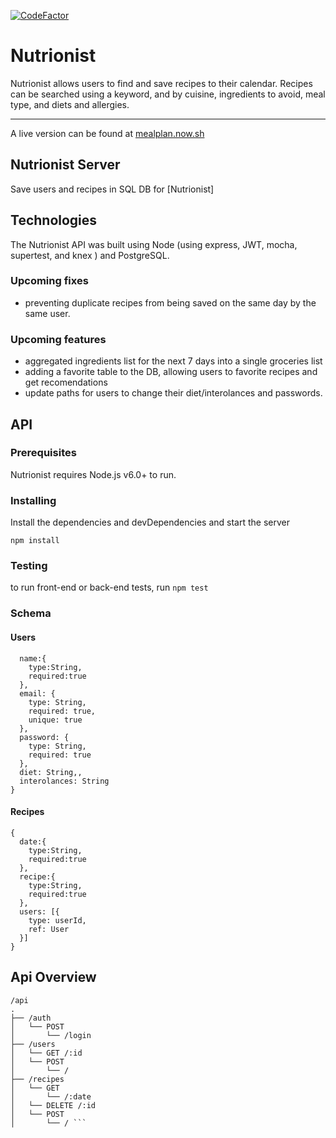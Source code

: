 [![CodeFactor](https://www.codefactor.io/repository/github/brendenrdowd/mealplanner-api/badge)](https://www.codefactor.io/repository/github/brendenrdowd/mealplanner-api)

# Nutrionist 
Nutrionist allows users to find and save recipes to their calendar. Recipes can be searched using a keyword, and by cuisine, ingredients to avoid, meal type, and diets and allergies. 

_________

A live version can be found at [mealplan.now.sh](https://mealplan.now.sh/) 

## Nutrionist Server
Save users and recipes in SQL DB for [Nutrionist]

## Technologies
The Nutrionist API was built using Node (using express, JWT, mocha, supertest, and knex ) and PostgreSQL.

### Upcoming fixes
 - preventing duplicate recipes from being saved on the same day by the same user. 

 ### Upcoming features
  - aggregated ingredients list for the next 7 days into a single groceries list
  - adding a favorite table to the DB, allowing users to favorite recipes and get recomendations
  - update paths for users to change their diet/interolances and passwords. 

## API

### Prerequisites
Nutrionist requires Node.js v6.0+ to run.

### Installing
Install the dependencies and devDependencies and start the server

``` npm install ```

### Testing 
to run front-end or back-end tests, run ``` npm test ```
### Schema
#### Users
``` {
  name:{
    type:String,
    required:true
  },
  email: {
    type: String,
    required: true,
    unique: true
  },
  password: {
    type: String,
    required: true
  },
  diet: String,,
  interolances: String
} 
```
#### Recipes
``` 
{
  date:{
    type:String,
    required:true
  },
  recipe:{
    type:String,
    required:true
  },
  users: [{ 
    type: userId, 
    ref: User 
  }]
} 
```

## Api Overview

``` 
/api
.
├── /auth
│   └── POST
│       └── /login
├── /users
│   └── GET /:id
│   └── POST
│       └── /
├── /recipes
│   └── GET
│       └── /:date
│   └── DELETE /:id
│   └── POST
│       └── / ```



